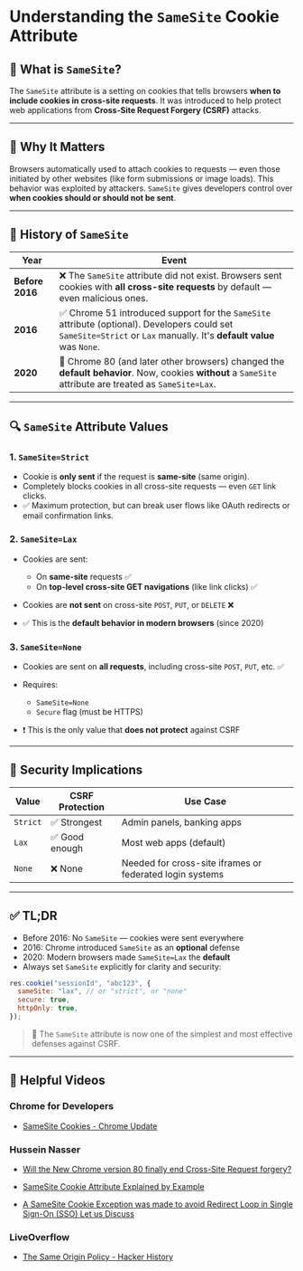 # Understanding the `SameSite` Cookie Attribute

## 🍪 What is `SameSite`?

The `SameSite` attribute is a setting on cookies that tells browsers **when to include cookies in cross-site requests**. It was introduced to help protect web applications from **Cross-Site Request Forgery (CSRF)** attacks.

---

## 🧠 Why It Matters

Browsers automatically used to attach cookies to requests — even those initiated by other websites (like form submissions or image loads). This behavior was exploited by attackers. `SameSite` gives developers control over **when cookies should or should not be sent**.

---

## 📜 History of `SameSite`

| Year            | Event                                                                                                                                                                 |
| --------------- | --------------------------------------------------------------------------------------------------------------------------------------------------------------------- |
| **Before 2016** | ❌ The `SameSite` attribute did not exist. Browsers sent cookies with **all cross-site requests** by default — even malicious ones.                                   |
| **2016**        | ✅ Chrome 51 introduced support for the `SameSite` attribute (optional). Developers could set `SameSite=Strict` or `Lax` manually. It's **default value** was `None`. |
| **2020**        | 🔐 Chrome 80 (and later other browsers) changed the **default behavior**. Now, cookies **without** a `SameSite` attribute are treated as `SameSite=Lax`.              |

---

## 🔍 `SameSite` Attribute Values

### 1. `SameSite=Strict`

- Cookie is **only sent** if the request is **same-site** (same origin).
- Completely blocks cookies in all cross-site requests — even `GET` link clicks.
- ✅ Maximum protection, but can break user flows like OAuth redirects or email confirmation links.

### 2. `SameSite=Lax`

- Cookies are sent:

  - On **same-site** requests ✅
  - On **top-level cross-site GET navigations** (like link clicks) ✅

- Cookies are **not sent** on cross-site `POST`, `PUT`, or `DELETE` ❌
- ✅ This is the **default behavior in modern browsers** (since 2020)

### 3. `SameSite=None`

- Cookies are sent on **all requests**, including cross-site `POST`, `PUT`, etc. ✅
- Requires:

  - `SameSite=None`
  - `Secure` flag (must be HTTPS)

- ❗ This is the only value that **does not protect** against CSRF

---

## 🔐 Security Implications

| Value    | CSRF Protection | Use Case                                                 |
| -------- | --------------- | -------------------------------------------------------- |
| `Strict` | ✅ Strongest    | Admin panels, banking apps                               |
| `Lax`    | ✅ Good enough  | Most web apps (default)                                  |
| `None`   | ❌ None         | Needed for cross-site iframes or federated login systems |

---

## ✅ TL;DR

- Before 2016: No `SameSite` — cookies were sent everywhere
- 2016: Chrome introduced `SameSite` as an **optional** defense
- 2020: Modern browsers made `SameSite=Lax` the **default**
- Always set `SameSite` explicitly for clarity and security:

```js
res.cookie("sessionId", "abc123", {
  sameSite: "lax", // or "strict", or "none"
  secure: true,
  httpOnly: true,
});
```

> 🍪 The `SameSite` attribute is now one of the simplest and most effective defenses against CSRF.

---

## 🎥 Helpful Videos

### **Chrome for Developers**

- [SameSite Cookies - Chrome Update](https://www.youtube.com/watch?v=GPz7onXjP_4)

### **Hussein Nasser**

- [Will the New Chrome version 80 finally end Cross-Site Request forgery?](https://www.youtube.com/watch?v=ULKEr8Bdjlc)

- [SameSite Cookie Attribute Explained by Example](https://www.youtube.com/watch?v=aUF2QCEudPo)

- [A SameSite Cookie Exception was made to avoid Redirect Loop in Single Sign-On (SSO) Let us Discuss](https://www.youtube.com/watch?v=4QiD8cvzCN0)

### **LiveOverflow**

- [The Same Origin Policy - Hacker History](https://www.youtube.com/watch?v=bSJm8-zJTzQ)
